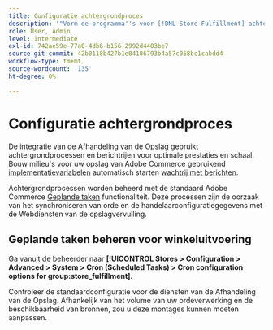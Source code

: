 ```yaml
---
title: Configuratie achtergrondproces
description: '"Vorm de programma''s voor [!DNL Store Fulfillment] achtergrondprocessen die worden gebruikt voor het synchroniseren van gegevens met de uitvoeringsservices."                   '
role: User, Admin
level: Intermediate
exl-id: 742ae59e-77a0-4db6-b156-2992d4403be7
source-git-commit: 42b0118b427b1e04186793b4a57c058bc1cabdd4
workflow-type: tm+mt
source-wordcount: '135'
ht-degree: 0%

---
```



# Configuratie achtergrondproces

De integratie van de Afhandeling van de Opslag gebruikt achtergrondprocessen en berichtrijen voor optimale prestaties en schaal. Bouw milieu&#39;s voor uw opslag van Adobe Commerce gebruikend [implementatievariabelen](https://devdocs.magento.com/cloud/env/variables-deploy.html#cron_consumers_runner) automatisch starten [wachtrij met berichten](https://devdocs.magento.com/guides/v2.4/config-guide/mq/rabbitmq-overview.html).

Achtergrondprocessen worden beheerd met de standaard Adobe Commerce [Geplande taken](https://docs.magento.com/user-guide/system/cron.html) functionaliteit. Deze processen zijn de oorzaak van het synchroniseren van orde en de handelaarconfiguratiegegevens met de Webdiensten van de opslagvervulling.

## Geplande taken beheren voor winkeluitvoering

Ga vanuit de beheerder naar **[!UICONTROL Stores > Configuration > Advanced > System > Cron (Scheduled Tasks) > Cron configuration options for group:store_fulfillment]**.

Controleer de standaardconfiguratie voor de diensten van de Afhandeling van de Opslag. Afhankelijk van het volume van uw ordeverwerking en de beschikbaarheid van bronnen, zou u deze montages kunnen moeten aanpassen.
